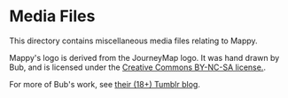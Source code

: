 # Media Files

This directory contains miscellaneous media files relating to Mappy.

Mappy's logo is derived from the JourneyMap logo. It was hand drawn by Bub, and is licensed under the
[Creative Commons BY-NC-SA license.](https://creativecommons.org/licenses/by-nc-sa/4.0/).

For more of Bub's work, see [their (18+) Tumblr blog](https://slsha.tumblr.com/).
